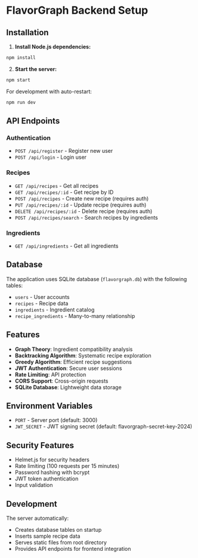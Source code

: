 # FlavorGraph Backend Setup

## Installation

1. **Install Node.js dependencies:**
```bash
npm install
```

2. **Start the server:**
```bash
npm start
```

For development with auto-restart:
```bash
npm run dev
```

## API Endpoints

### Authentication
- `POST /api/register` - Register new user
- `POST /api/login` - Login user

### Recipes
- `GET /api/recipes` - Get all recipes
- `GET /api/recipes/:id` - Get recipe by ID
- `POST /api/recipes` - Create new recipe (requires auth)
- `PUT /api/recipes/:id` - Update recipe (requires auth)
- `DELETE /api/recipes/:id` - Delete recipe (requires auth)
- `POST /api/recipes/search` - Search recipes by ingredients

### Ingredients
- `GET /api/ingredients` - Get all ingredients

## Database

The application uses SQLite database (`flavorgraph.db`) with the following tables:
- `users` - User accounts
- `recipes` - Recipe data
- `ingredients` - Ingredient catalog
- `recipe_ingredients` - Many-to-many relationship

## Features

- **Graph Theory**: Ingredient compatibility analysis
- **Backtracking Algorithm**: Systematic recipe exploration
- **Greedy Algorithm**: Efficient recipe suggestions
- **JWT Authentication**: Secure user sessions
- **Rate Limiting**: API protection
- **CORS Support**: Cross-origin requests
- **SQLite Database**: Lightweight data storage

## Environment Variables

- `PORT` - Server port (default: 3000)
- `JWT_SECRET` - JWT signing secret (default: flavorgraph-secret-key-2024)

## Security Features

- Helmet.js for security headers
- Rate limiting (100 requests per 15 minutes)
- Password hashing with bcrypt
- JWT token authentication
- Input validation

## Development

The server automatically:
- Creates database tables on startup
- Inserts sample recipe data
- Serves static files from root directory
- Provides API endpoints for frontend integration
